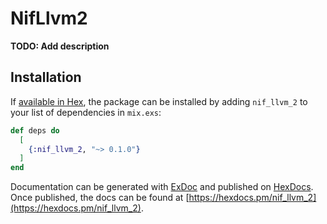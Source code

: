 # NifLlvm2

**TODO: Add description**

## Installation

If [available in Hex](https://hex.pm/docs/publish), the package can be installed
by adding `nif_llvm_2` to your list of dependencies in `mix.exs`:

```elixir
def deps do
  [
    {:nif_llvm_2, "~> 0.1.0"}
  ]
end
```

Documentation can be generated with [ExDoc](https://github.com/elixir-lang/ex_doc)
and published on [HexDocs](https://hexdocs.pm). Once published, the docs can
be found at [https://hexdocs.pm/nif_llvm_2](https://hexdocs.pm/nif_llvm_2).

